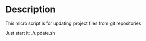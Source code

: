 Description
=====

This micro script is for updating project files from git repositories

Just start it: ./update.sh

